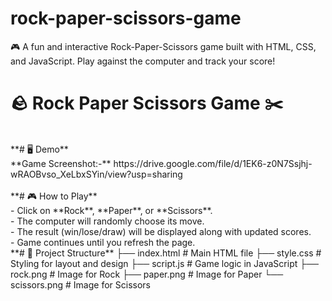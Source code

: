 # rock-paper-scissors-game
🎮 A fun and interactive Rock-Paper-Scissors game built with HTML, CSS, and JavaScript. Play against the computer and track your score!
<br/>
# 🪨 Rock Paper Scissors Game ✂️
<br/>
**# 🖥️ Demo**
<br/>
**Game Screenshot:-** https://drive.google.com/file/d/1EK6-z0N7Ssjhj-wRAOBvso_XeLbxSYin/view?usp=sharing
<br/><br/>
**# 🎮 How to Play**
<br/>
- Click on **Rock**, **Paper**, or **Scissors**.
  <br/>
- The computer will randomly choose its move.
  <br/>
- The result (win/lose/draw) will be displayed along with updated scores.
  <br/>
- Game continues until you refresh the page.
  <br/>
**# 📂 Project Structure**
├── index.html # Main HTML file
├── style.css # Styling for layout and design
├── script.js # Game logic in JavaScript
├── rock.png # Image for Rock
├── paper.png # Image for Paper
└── scissors.png # Image for Scissors


